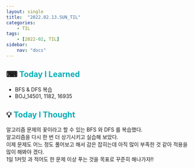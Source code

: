 ```yaml
---
layout: single
title:  "2022.02.13.SUN_TIL"
categories: 
    - TIL
tags: 
    - [2022-02, TIL]
sidebar:
    nav: "docs"
---
```



## ⌨ <a style="color:#00adb5">Today I Learned</a>
 - BFS & DFS 복습
 - BOJ_14501, 1182, 16935

## 💡 <a style="color:#00adb5">Today I Thought</a>
 알고리즘 문제의 꽃이라고 할 수 있는 BFS 와 DFS 를 복습했다.<br>
 알고리즘을 다시 한 번 더 상기시키고 실습해 보았다.<br>
 이제 문제도 어느 정도 풀어보고 해서 감은 잡히는데 아직 많이 부족한 것 같아 적용을 많이 해봐야 겠다.<br>
 1일 1커밋 과 적어도 한 문제 이상 푸는 것을 목표로 꾸준히 해나가자!!